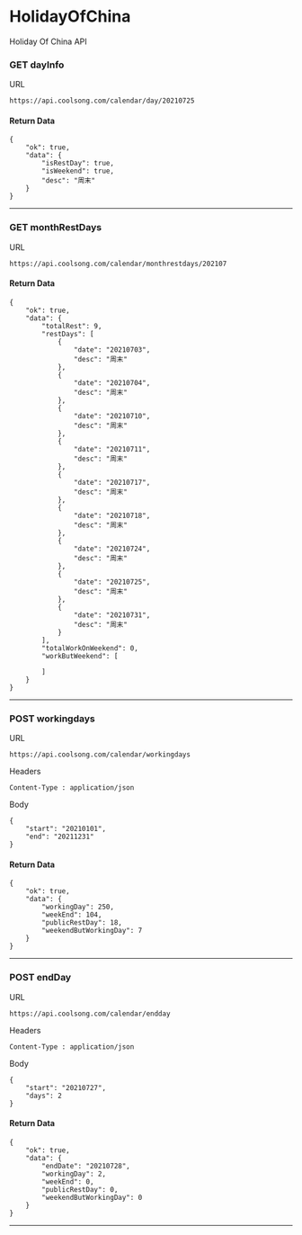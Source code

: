 # HolidayOfChina
Holiday Of China API

### GET dayInfo
URL
```
https://api.coolsong.com/calendar/day/20210725
```
#### Return Data
```
{
    "ok": true,
    "data": {
        "isRestDay": true,
        "isWeekend": true,
        "desc": "周末"
    }
}
```
***
### GET monthRestDays
URL
```
https://api.coolsong.com/calendar/monthrestdays/202107
```
#### Return Data
```
{
    "ok": true,
    "data": {
        "totalRest": 9,
        "restDays": [
            {
                "date": "20210703",
                "desc": "周末"
            },
            {
                "date": "20210704",
                "desc": "周末"
            },
            {
                "date": "20210710",
                "desc": "周末"
            },
            {
                "date": "20210711",
                "desc": "周末"
            },
            {
                "date": "20210717",
                "desc": "周末"
            },
            {
                "date": "20210718",
                "desc": "周末"
            },
            {
                "date": "20210724",
                "desc": "周末"
            },
            {
                "date": "20210725",
                "desc": "周末"
            },
            {
                "date": "20210731",
                "desc": "周末"
            }
        ],
        "totalWorkOnWeekend": 0,
        "workButWeekend": [

        ]
    }
}
```
***
### POST workingdays
URL
```
https://api.coolsong.com/calendar/workingdays
```
Headers
```
Content-Type : application/json
```
Body
```
{
    "start": "20210101",
    "end": "20211231"
}
```
#### Return Data

```
{
    "ok": true,
    "data": {
        "workingDay": 250,
        "weekEnd": 104,
        "publicRestDay": 18,
        "weekendButWorkingDay": 7
    }
}
```
***
### POST endDay
URL
```
https://api.coolsong.com/calendar/endday
```
Headers
```
Content-Type : application/json
```
Body
```
{
    "start": "20210727",
    "days": 2
}
```
#### Return Data

```
{
    "ok": true,
    "data": {
        "endDate": "20210728",
        "workingDay": 2,
        "weekEnd": 0,
        "publicRestDay": 0,
        "weekendButWorkingDay": 0
    }
}
```
***

